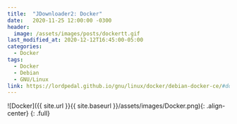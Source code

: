 ```yaml
---
title:  "JDownloader2: Docker"
date:   2020-11-25 12:00:00 -0300
header:
  image: /assets/images/posts/dockertt.gif
last_modified_at: 2020-12-12T16:45:00-05:00
categories:
  - Docker
tags:
  - Docker
  - Debian
  - GNU/Linux
link: https://lordpedal.github.io/gnu/linux/docker/debian-docker-ce/#docker-jdownloader2
---
```


![Docker]({{ site.url }}{{ site.baseurl }}/assets/images/Docker.png){: .align-center}
{: .full}
